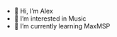 - 👋 Hi, I’m Alex
- 👀 I’m interested in Music
- 🌱 I’m currently learning MaxMSP

<!---
AlexPrimus/AlexPrimus is a ✨ special ✨ repository because its `README.md` (this file) appears on your GitHub profile.
You can click the Preview link to take a look at your changes.
--->

